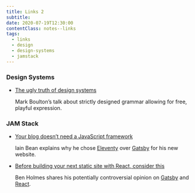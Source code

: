 ```yaml
---
title: Links 2
subtitle:
date: 2020-07-19T12:30:00
contentClass: notes--links
tags:
  - links
  - design
  - design-systems
  - jamstack
---
```


### Design Systems

- [The ugly truth of design systems](https://markboulton.co.uk/work/the-ugly-truth-of-design-systems/)

  Mark Boulton’s talk about strictly designed grammar allowing for free, playful expression.

### JAM Stack

- [Your blog doesn’t need a JavaScript framework](https://iainbean.com/posts/2020/your-blog-doesnt-need-a-javascript-framework/)

  Iain Bean explains why he chose [Eleventy](https://www.11ty.dev/) over [Gatsby](https://www.gatsbyjs.org/) for his new website.

- [Before building your next static site with React, consider this](https://dev.to/bholmesdev/before-building-your-next-static-site-with-react-consider-this-2b60)

  Ben Holmes shares his potentially controversial opinion on [Gatsby](https://www.gatsbyjs.org/) and [React](https://reactjs.org/).
  